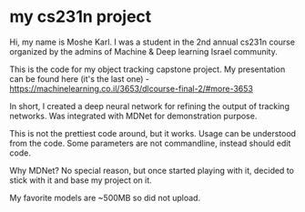 # my cs231n project

Hi, my name is Moshe Karl.
I was a student in the 2nd annual cs231n course organized by the admins of Machine & Deep learning Israel community.

This is the code for my object tracking capstone project.
My presentation can be found here (it's the last one) - https://machinelearning.co.il/3653/dlcourse-final-2/#more-3653

In short, 
I created a deep neural network for refining the output of tracking networks.
Was integrated with MDNet for demonstration purpose. 

This is not the prettiest code around, but it works. 
Usage can be understood from the code.
Some parameters are not commandline, instead should edit code. 

Why MDNet?
No special reason, but once started playing with it, decided to stick with it and base my project on it.

My favorite models are ~500MB so did not upload. 
